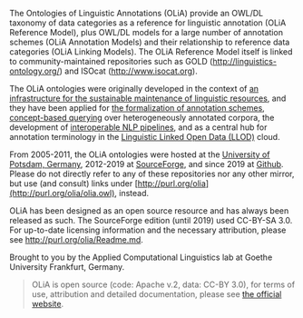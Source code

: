 The Ontologies of Linguistic Annotations (OLiA) provide an OWL/DL taxonomy of data categories as a reference for linguistic annotation (OLiA Reference Model), plus OWL/DL models for a large number of annotation schemes (OLiA Annotation Models) and their relationship to reference data categories (OLiA Linking Models). 
The OLiA Reference Model itself is linked to community-maintained repositories such as GOLD (http://linguistics-ontology.org/) and ISOcat (http://www.isocat.org).

The OLiA ontologies were originally developed in the context of [an infrastructure for the sustainable maintenance of linguistic resources](http://www.sfb441.uni-tuebingen.de/c2/index-engl.html), and they have been applied for [the formalization of annotation schemes](https://jlcl.org/content/2-allissues/18-Heft1-2008/Chiarcos.pdf), [concept-based querying](http://lrec-conf.org/proceedings/lrec2008/pdf/139_paper.pdf) over heterogeneously annotated corpora, the development of [interoperable NLP pipelines](https://persistence.uni-leipzig.org/nlp2rdf/ontologies/nif-core/nif-core.html), and as a central hub for annotation terminology in the [Linguistic Linked Open Data (LLOD)](http://linguistic-lod.org) cloud.

From 2005-2011, the OLiA ontologies were hosted at the [University of Potsdam, Germany](http://nachhalt.sfb632.uni-potsdam.de/owl/), 2012-2019 at  [SourceForge](https://sourceforge.net/projects/olia/), and since 2019 at [Github](https://github.com/acoli-repo/olia). Please do not directly refer to any of these repositories nor any other mirror, but use (and consult) links under [http://purl.org/olia](http://purl.org/olia/olia.owl), instead. 

OLiA has been designed as an open source resource and has always been released as such. The SourceForge edition (until 2019) used CC-BY-SA 3.0. For up-to-date licensing information and the necessary attribution, please see http://purl.org/olia/Readme.md.

Brought to you by the Applied Computational Linguistics lab at Goethe University Frankfurt, Germany.

> OLiA is open source (code: Apache v.2, data: CC-BY 3.0), for terms of use, attribution and detailed documentation, please see [the official website](https://acoli-repo.github.io/olia/).